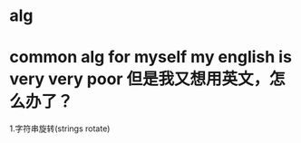 alg
===
common alg for myself
my english is very very poor
但是我又想用英文，怎么办了？
===
1.字符串旋转(strings rotate)

